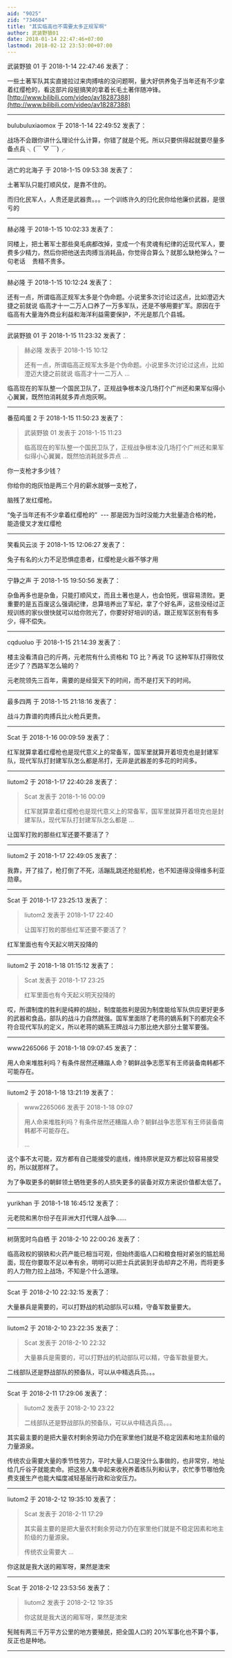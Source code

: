 ```yaml
---
aid: "9025"
zid: "734684"
title: "其实临高也不需要太多正规军啊"
author: 武装野狼01
date: 2018-01-14 22:47:46+07:00
lastmod: 2018-02-12 23:53:00+07:00
---
```


武装野狼 01 于 2018-1-14 22:47:46 发表了：

一些土著军队其实直接拉过来肉搏啥的没问题啊，量大好供养兔子当年还有不少拿着红缨枪的，看这部片段挺搞笑的拿着长毛土著伴随冲锋。[http://www.bilibili.com/video/av18287388](http://www.bilibili.com/video/av18287388)

---

bulubuluxiaomox 于 2018-1-14 22:49:52 发表了：

战场不会跟你讲什么理论什么计算，你错了就是个死。所以只要供得起就要尽量多备点兵 ╮(￣ ▽ ￣)╭

---

逃亡的北海子 于 2018-1-15 09:53:38 发表了：

土著军队只能打顺风仗，是靠不住的。

而归化民军人，人贵还是武器贵。。。一个训练许久的归化民你给他廉价武器，是很亏的

---

赫必隆 于 2018-1-15 10:02:33 发表了：

同楼上，把土著军士那些臭毛病都改掉，变成一个有灵魂有纪律的近现代军人，要费多少精力，然后你把他送去肉搏当消耗品，你觉得合算么？就那么缺枪弹么？一句老话    贵精不贵多。

---

赫必隆 于 2018-1-15 10:12:24 发表了：

还有一点，所谓临高正规军太多是个伪命题。小说里多次讨论过这点，比如澄迈大捷之前就说 临高才十一二万人口养了一万多军队，还是不够用要扩军。原因在于临高有大量海外商业利益和海洋利益需要保护，不光是那几个县城。

---

武装野狼 01 于 2018-1-15 11:23:32 发表了：

> 赫必隆 发表于 2018-1-15 10:12
>
> 还有一点，所谓临高正规军太多是个伪命题。小说里多次讨论过这点，比如澄迈大捷之前就说 临高才十一二万人 ...

临高现在的军队整一个国民卫队了，正规战争根本没几场打个广州还和果军似得小心翼翼，既然怕消耗就多弄点炮灰啊。

---

番茄鸡蛋 2 于 2018-1-15 11:50:23 发表了：

> 武装野狼 01 发表于 2018-1-15 11:23
>
> 临高现在的军队整一个国民卫队了，正规战争根本没几场打个广州还和果军似得小心翼翼，既然怕消耗就多弄点 ...

你一支枪才多少钱？

你给你的炮灰怕是两三个月的薪水就够一支枪了，

脑残了发红缨枪。

“兔子当年还有不少拿着红缨枪的”  \-\-\- 那是因为当时没能力大批量造合格的枪，能造傻叉才发红缨枪

---

笑看风云淡 于 2018-1-15 12:06:27 发表了：

兔子有名的火力不足恐惧症患者，红缨枪是火器不够才用

---

宁静之声 于 2018-1-15 19:50:56 发表了：

杂鱼再多也是杂鱼，只能打顺风丈，而且土著也是人，也会怕死，很容易溃败。更重要的是五百废这么强调纪律，总算培养出了军纪，拿了个好名声，这些没经过正规训练的家伙很快就可以给你败光了，你要好好培训的话，跟正规军区别有有多少，得不偿失。

---

cqduoluo 于 2018-1-15 21:14:39 发表了：

楼主没看清自己的斤两，元老院有什么资格和 TG 比？再说 TG 这种军队打得败仗还少了？西路军怎么输的？

元老院领先三百年，需要的是经营天下的时间，而不是打天下的时间。

---

最多四两 于 2018-1-15 21:18:16 发表了：

战斗力靠谱的肉搏兵比火枪兵更贵。

---

Scat 于 2018-1-16 00:09:59 发表了：

红军就算拿着红缨枪也是现代意义上的常备军，国军里就算开着坦克也是封建军队，现代军队打封建军队怎么都是吊打，无非是武器差的多花的时间多。

---

liutom2 于 2018-1-17 22:40:28 发表了：

> Scat 发表于 2018-1-16 00:09
>
> 红军就算拿着红缨枪也是现代意义上的常备军，国军里就算开着坦克也是封建军队，现代军队打封建军队怎么都是 ...

让国军打败的那些红军还要不要活了？

---

liutom2 于 2018-1-17 22:49:05 发表了：

我靠，开了挂了，枪打倒了不死，活蹦乱跳还抢挺机枪，也不知道得没得维多利亚勋章。

---

Scat 于 2018-1-17 23:25:13 发表了：

> liutom2 发表于 2018-1-17 22:40
>
> 让国军打败的那些红军还要不要活了？

红军里面也有今天起义明天投降的

---

liutom2 于 2018-1-18 01:15:12 发表了：

> Scat 发表于 2018-1-17 23:25
>
> 红军里面也有今天起义明天投降的

哎，所谓制度的胜利是纯粹的胡扯，制度能胜利是因为制度能给军队供应更好更多的武器和食品，部队的战斗力自然就强。国军里面除了老蒋的嫡系剩下的都完全不符合现代军队的定义，所以老蒋的嫡系王牌战斗力那比绝大部分土鳖军要强。

---

www2265066 于 2018-1-18 09:07:45 发表了：

用人命来堆胜利吗？有条件居然还糟蹋人命？朝鲜战争志愿军有王师装备南韩都不可能存在。

---

liutom2 于 2018-1-18 13:21:19 发表了：

> www2265066 发表于 2018-1-18 09:07
>
> 用人命来堆胜利吗？有条件居然还糟蹋人命？朝鲜战争志愿军有王师装备南韩都不可能存在。
>
> ...

这个事不太可能，双方都有自己能接受的底线，维持原状是双方都比较容易接受的，所以就那样了。

为了争取更多的朝鲜领土牺牲更多的人损失更多的装备对双方来说价值都太低了。

---

yurikhan 于 2018-1-18 16:45:12 发表了：

元老院和黑尔份子在非洲大打代理人战争……

---

树荫宽时鸟自栖 于 2018-2-10 22:00:26 发表了：

临高政权的钢铁和火药产能已相当可观，但始终面临人口和粮食相对紧张的尴尬局面，现在你要取不足以奉有余，明明可以把士兵武装到牙齿却弃之不用，而将更多的人力物力拉上战场，不知是个什么道理。

---

Scat 于 2018-2-10 22:32:15 发表了：

大量暴兵是需要的，可以打野战的机动部队可以精，守备军数量要大。

---

liutom2 于 2018-2-10 23:22:35 发表了：

> Scat 发表于 2018-2-10 22:32
>
> 大量暴兵是需要的，可以打野战的机动部队可以精，守备军数量要大。

二线部队还是野战部队的预备队，可以从中精选兵员。。。

---

Scat 于 2018-2-11 17:29:06 发表了：

> liutom2 发表于 2018-2-10 23:22
>
> 二线部队还是野战部队的预备队，可以从中精选兵员。。。

其实最主要的是把大量农村剩余劳动力仍在家里他们就是不稳定因素和地主阶级的力量源泉。

传统农业需要大量的季节性劳力，平时大量人口是没什么事做的，也非常穷，地址给几斤谷子就能卖命。把这些人集中起来收税养着练队列和认字，农忙季节哪怕免费支援生产也能大幅度减轻基层行政和治安压力。

---

liutom2 于 2018-2-12 19:35:10 发表了：

> Scat 发表于 2018-2-11 17:29
>
> 其实最主要的是把大量农村剩余劳动力仍在家里他们就是不稳定因素和地主阶级的力量源泉。
>
> 传统农业需要大 ...

你这就是我大送的厢军呀，果然是澳宋

---

Scat 于 2018-2-12 23:53:56 发表了：

> liutom2 发表于 2018-2-12 19:35
>
> 你这就是我大送的厢军呀，果然是澳宋

髡贼有两三千万平方公里的地方要殖民，把全国人口的 20%军事化也不算个事，反正也是种地。

---
